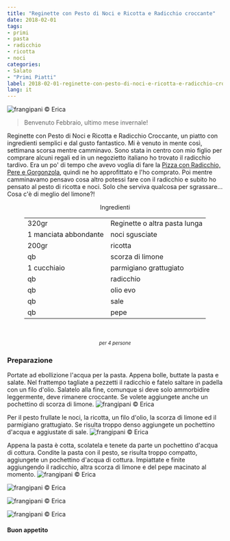 ```yaml
---
title: "Reginette con Pesto di Noci e Ricotta e Radicchio croccante"
date: 2018-02-01
tags:
- primi
- pasta
- radicchio
- ricotta
- noci
categories:
- Salato
- "Primi Piatti"
label: 2018-02-01-reginette-con-pesto-di-noci-e-ricotta-e-radicchio-croccante
lang: it
---
```

![](header.jpg "frangipani © Erica")

> Benvenuto Febbraio, ultimo mese invernale!

Reginette con Pesto di Noci e Ricotta e Radicchio Croccante, un piatto con ingredienti semplici e dal gusto fantastico. Mi è venuto in mente così, settimana scorsa mentre camminavo. Sono stata in centro con mio figlio per comprare alcuni regali ed in un negozietto italiano ho trovato il radicchio tardivo. Era un po' di tempo che avevo voglia di fare la <a href="https://frangipani.raiano.ch/2015-11-20-pizza-con-radicchio-pere-e-gorgonzola/" target="_blank">Pizza con Radicchio, Pere e Gorgonzola</a>, quindi ne ho approfittato e l'ho comprato. Poi mentre camminavamo pensavo cosa altro potessi fare con il radicchio e subito ho pensato al pesto di ricotta e noci. Solo che serviva qualcosa per sgrassare... Cosa c'è di meglio del limone?! 

<div id="wrapper" style="text-align: center">
  <div id="yourdiv" style="display: inline-block;">
    <div class="ingredients">
      <div class="ingredients-title">Ingredienti</div>
      <table>
        <tbody>
          <tr>
            <td>320gr</td>
            <td>Reginette o altra pasta lunga</td>
          </tr>
          <tr>
            <td>1 manciata abbondante</td>
            <td>noci sgusciate</td>
          </tr>
          <tr>
            <td>200gr</td>
            <td>ricotta</td>
          </tr>
          <tr>
            <td>qb</td>
            <td>scorza di limone</td>
          </tr>
          <tr>
            <td>1 cucchiaio</td>
            <td>parmigiano grattugiato</td>
          </tr>
          <tr>
            <td>qb</td>
            <td>radicchio</td>
          </tr>      
          <tr> 
            <td>qb</td>
            <td>olio evo</td>
          </tr>
          <tr>
            <td>qb</td>
            <td>sale</td>
          </tr>
          <tr>
            <td>qb</td>
            <td>pepe</td>
          </tr>
        </tbody>
      </table>
      <br></br>
      <i class="pull-right" style="font-size: 80%;">per 4 persone</i>
    </div>
  </div>
</div>


<h3>
  <font color="grey">
    <i class="fa-solid fa-gears"></i>
  </font> Preparazione
</h3>

Portate ad ebollizione l'acqua per la pasta. Appena bolle, buttate la pasta e salate. Nel frattempo tagliate a pezzetti il radicchio e fatelo saltare in padella con un filo d'olio. Salatelo alla fine, comunque si deve solo ammorbidire leggermente, deve rimanere croccante. Se volete aggiungete anche un pochettino di scorza di limone.
![](radicchio.jpg "frangipani © Erica")

Per il pesto frullate le noci, la ricotta, un filo d'olio, la scorza di limone ed il parmigiano grattugiato. Se risulta troppo denso aggiungete un pochettino d'acqua e aggiustate di sale.
![](pesto.jpg "frangipani © Erica")

Appena la pasta è cotta, scolatela e tenete da parte un pochettino d'acqua di cottura. Condite la pasta con il pesto, se risulta troppo compatto, aggiungete un pochettino d'acqua di cottura. Impiattate e finite aggiungendo il radicchio, altra scorza di limone e del pepe macinato al momento.
![](risultato1.jpg "frangipani © Erica")

![](risultato2.jpg "frangipani © Erica")

![](risultato3.jpg "frangipani © Erica")

![](risultato4.jpg "frangipani © Erica")

<h4>Buon appetito
  <font color="red">
    <i class="fa-regular fa-face-smile"></i>
  </font>
</h4>
